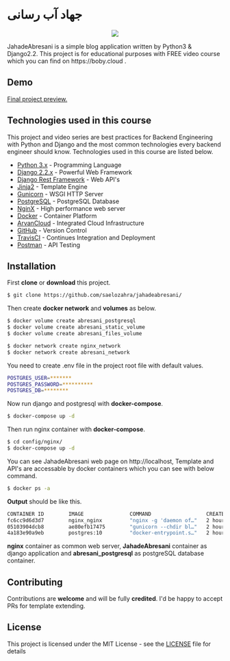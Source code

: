 # جهاد آب رسانی
<p align="center">
  <img src="https://i.imgur.com/WOSDNdF.png">
</p>
JahadeAbresani is a simple blog application written by Python3 & Django2.2. This project is for educational purposes with FREE video course which you can find on https://boby.cloud .

##  Demo
[Final project preview.](https://malcomx.ir)

## Technologies used in this course

This project and video series are best practices for Backend Engineering with Python and Django and the most common technologies every backend engineer should know. Technologies used in this course are listed below.
-   [Python 3.x](https://www.python.org/) - Programming Language
-   [Django 2.2.x](https://www.djangoproject.com/) - Powerful Web Framework
-   [Django Rest Framework](https://www.django-rest-framework.org/) - Web API's
-   [Jinja2](https://jinja.palletsprojects.com/en/2.11.x/) - Template Engine
-   [Gunicorn](https://gunicorn.org/) - WSGI HTTP Server
-   [PostgreSQL](https://www.postgresql.org/) - PostgreSQL Database
-   [NginX](https://www.nginx.com/) - High performance web server
-   [Docker](https://www.docker.com/) - Container Platform
-   [ArvanCloud](https://www.arvancloud.com/) - Integrated Cloud Infrastructure
-   [GitHub](https://github.com/) - Version Control
-   [TravisCI](https://travis-ci.org/) - Continues Integration and Deployment
-   [Postman](https://www.postman.com/) - API Testing

##  Installation
First **clone** or **download** this project.
```sh
$ git clone https://github.com/saelozahra/jahadeabresani/
```
Then create **docker network** and **volumes** as below.

```sh
$ docker volume create abresani_postgresql
$ docker volume create abresani_static_volume
$ docker volume create abresani_files_volume
```
```sh
$ docker network create nginx_network
$ docker network create abresani_network
```
You need to create .env file in the project root file with default values.
```sh
POSTGRES_USER=*******
POSTGRES_PASSWORD=**********
POSTGRES_DB=********
```
Now run django and postgresql with **docker-compose**.
```sh
$ docker-compose up -d
```
Then run nginx container with **docker-compose**.
```sh
$ cd config/nginx/
$ docker-compose up -d
```
You can see JahadeAbresani web page on http://localhost, Template and API's are accessable by  docker containers which you can see with below command.
```sh
$ docker ps -a
```
**Output** should be like this.
```sh
CONTAINER ID        IMAGE               COMMAND                  CREATED             STATUS              PORTS                    NAMES
fc6cc9d6d3d7        nginx_nginx         "nginx -g 'daemon of…"   2 hours ago         Up 2 hours          0.0.0.0:80->80/tcp       nginx
05103904dcb8        ae80efb17475        "gunicorn --chdir bl…"   2 hours ago         Up 2 hours          0.0.0.0:8000->8000/tcp   abresani
4a183e90a9eb        postgres:10         "docker-entrypoint.s…"   2 hours ago         Up 2 hours          0.0.0.0:5432->5432/tcp   abresani_postgresql
```
**nginx** container as common web server, **JahadeAbresani** container as django application and **abresani_postgresql** as postgreSQL database container.

## Contributing
Contributions are  **welcome**  and will be fully  **credited**. I'd be happy to accept PRs for template extending.

## License
This project is licensed under the MIT License - see the [LICENSE](https://github.com/saelozahra/abresani/blob/master/LICENSE) file for details
